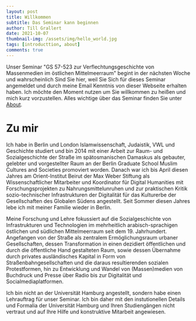```yaml
---
layout: post
title: Willkommen
subtitle: Das Seminar kann beginnen
author: Till Grallert
date: 2021-10-07
thumbnail-img: /assets/img/hello_world.jpg
tags: [introducttion, about]
comments: true
---
```


Unser Seminar "GS 57-523 zur Verflechtungsgeschichte von Massenmedien im östlichen Mittelmeerraum" begint in der nächsten Woche und wahrscheinlich Sind Sie hier, weil Sie Sich für dieses Seminar angemeldet und durch meine Email Kenntnis von dieser Webseite erhalten haben. Ich möchte den Moment nutzen um Sie willkommen zu heißen und mich kurz vorzustellen. Alles wichtige über das Seminar finden Sie unter [About](/pages/about).


# Zu mir

Ich habe in Berlin und London Islamwissenschaft, Judaistik, VWL und Geschichte studiert und bin 2014 mit einer Arbeit zur Raum- und Sozialgeschichte der Straße im spätosmanischen Damaskus als gebauter, gelebter und vorgestellter Raum an der Berlin Graduate School Muslim Cultures and Societies promoviert worden. Danach war ich bis April diesen Jahres am Orient-Institut Beirut der Max Weber Stiftung als Wissenschaftlicher Mitarbeiter und Koordinator für Digital Humanities mit Forschungsprojekten zu Nahrungsmittelunruhen und zur praktischen Kritik sozio-technischer Infrastrukturen der Digitalität für das Kulturerbe der Gesellschaften des Globalen Südens angestellt. Seit Sommer diesen Jahres lebe ich mit meiner Familie wieder in Berlin.

Meine Forschung und Lehre fokussiert auf die Sozialgeschichte von Infrastrukturen und Technologien im mehrheitlich arabisch-sprachigen östlichen und südlichen Mittelmeerraum seit dem 19. Jahrhundert. Angefangen von der Straße als zentralem Ermöglichungsraum urbaner Gesellschaften, dessen Transformation in einen dezidiert öffentlichen und durch die öffentliche Hand gestalteten Raum, sowie dessen Übernahme durch privates ausländisches Kapital in Form von Straßenbahngesellschaften und die daraus resultierenden sozialen Protestformen, hin zu Entwicklung und Wandel von (Massen)medien von Buchdruck und Presse über Radio bis zur Digitalität und Socialmediaplatformen. 

Ich bin nicht an der Universität Hamburg angestellt, sondern habe einen Lehrauftrag für unser Seminar. Ich bin daher mit den instutionellen Details und Formalia der Universität Hamburg und Ihren Studiengängen nicht vertraut und auf Ihre Hilfe und konstruktive Mitarbeit angewiesen. 
